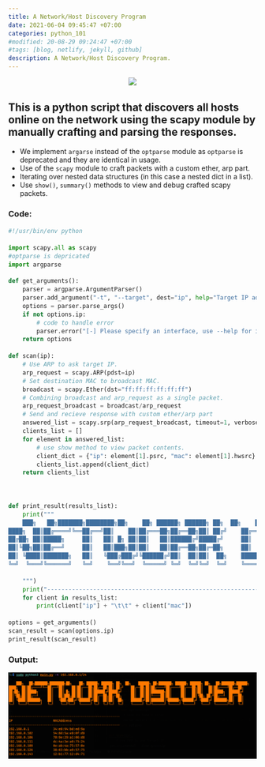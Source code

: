 ```yaml
---
title: A Network/Host Discovery Program
date: 2021-06-04 09:45:47 +07:00
categories: python_101
#modified: 20-08-29 09:24:47 +07:00
#tags: [blog, netlify, jekyll, github]
description: A Network/Host Discovery Program.
---
```




<p align="center">
 <img src="https://bournetocode.com/projects/GCSE_Computing_Fundamentals/pages/img/computer-network.jpg">
</p>


## This is a python script that discovers all hosts online on the network using the scapy module by manually crafting and parsing the responses.

- We implement `argarse` instead of the `optparse` module as `optparse` is deprecated and they are identical in usage.
- Use of the `scapy` module to craft packets with a custom ether, arp part.
- Iterating over nested data structures (in this case a nested dict in a list).
- Use `show()`, `summary()` methods to view and debug crafted scapy packets. 

### Code:

```python
#!/usr/bin/env python

import scapy.all as scapy
#optparse is depricated
import argparse

def get_arguments():
    parser = argparse.ArgumentParser()
    parser.add_argument("-t", "--target", dest="ip", help="Target IP address/ Range to scan")
    options = parser.parse_args()
    if not options.ip:
        # code to handle error
        parser.error("[-] Please specify an interface, use --help for info.")
    return options

def scan(ip):
    # Use ARP to ask target IP.
    arp_request = scapy.ARP(pdst=ip)
    # Set destination MAC to broadcast MAC.
    broadcast = scapy.Ether(dst="ff:ff:ff:ff:ff:ff")
    # Combining broadcast and arp_request as a single packet.
    arp_request_broadcast = broadcast/arp_request
    # Send and recieve response with custom ether/arp part
    answered_list = scapy.srp(arp_request_broadcast, timeout=1, verbose=False)[0]
    clients_list = []
    for element in answered_list:
        # use show method to view packet contents.
        client_dict = {"ip": element[1].psrc, "mac": element[1].hwsrc}
        clients_list.append(client_dict)
    return clients_list



def print_result(results_list):
    print("""
    ███╗   ██╗███████╗████████╗██╗    ██╗ ██████╗ ██████╗ ██╗  ██╗    ██████╗ ██╗███████╗ ██████╗ ██████╗ ██╗   ██╗███████╗██████╗ 
████╗  ██║██╔════╝╚══██╔══╝██║    ██║██╔═══██╗██╔══██╗██║ ██╔╝    ██╔══██╗██║██╔════╝██╔════╝██╔═══██╗██║   ██║██╔════╝██╔══██╗
██╔██╗ ██║█████╗     ██║   ██║ █╗ ██║██║   ██║██████╔╝█████╔╝     ██║  ██║██║███████╗██║     ██║   ██║██║   ██║█████╗  ██████╔╝
██║╚██╗██║██╔══╝     ██║   ██║███╗██║██║   ██║██╔══██╗██╔═██╗     ██║  ██║██║╚════██║██║     ██║   ██║╚██╗ ██╔╝██╔══╝  ██╔══██╗
██║ ╚████║███████╗   ██║   ╚███╔███╔╝╚██████╔╝██║  ██║██║  ██╗    ██████╔╝██║███████║╚██████╗╚██████╔╝ ╚████╔╝ ███████╗██║  ██║
╚═╝  ╚═══╝╚══════╝   ╚═╝    ╚══╝╚══╝  ╚═════╝ ╚═╝  ╚═╝╚═╝  ╚═╝    ╚═════╝ ╚═╝╚══════╝ ╚═════╝ ╚═════╝   ╚═══╝  ╚══════╝╚═╝  ╚═╝
                                                                                                                               
    """)
    print("------------------------------------------------------------\nIP\t\t\tMACAddress\n------------------------------------------------------------")
    for client in results_list:
        print(client["ip"] + "\t\t" + client["mac"])

options = get_arguments()
scan_result = scan(options.ip)
print_result(scan_result)


```


### Output:

![Image](https://raw.githubusercontent.com/m3rcer/m3rcer.github.io/master/_posts/coding/python/Network_discovery/network_discovery.png)
